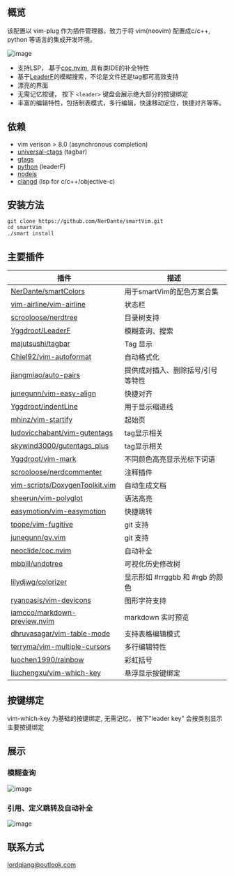 
## 概览
该配置以 vim-plug 作为插件管理器，致力于将 vim(neovim) 配置成c/c++, python 等语言的集成开发环境。
    
![image](https://i.loli.net/2020/06/13/5Zcjdt8W6s13IUi.jpg)
- 支持LSP， 基于[coc.nvim](https://github.com/neoclide/coc.nvim), 具有类IDE的补全特性
- 基于[LeaderF](https://github.com/Yggdroot/LeaderF)的模糊搜索，不论是文件还是tag都可高效支持
- 漂亮的界面
- 无需记忆按键， 按下 `<leader>` 键盘会展示绝大部分的按键绑定
- 丰富的编辑特性，包括制表模式，多行编辑，快速移动定位，快捷对齐等等。


## 依赖
- vim verison > 8.0 (asynchronous completion)
- [universal-ctags](https://github.com/universal-ctags/ctags) (tagbar)
- [gtags](https://www.gnu.org/software/global)
- [python](https://www.python.org) (leaderF)
- [nodejs](https://nodejs.org/en/)
- [clangd](https://clang.llvm.org/extra/clangd/Installation.html) (lsp for c/c++/objective-c)

## 安装方法
```
git clone https://github.com/NerDante/smartVim.git
cd smartVim
./smart install
```
## 主要插件
 插件| 描述
 --------                                                                            | -------------
 [NerDante/smartColors](https://github.com/NerDante/smartColors)                     | 用于smartVim的配色方案合集
 [vim-airline/vim-airline](https://github.com/vim-airline/vim-airline)               | 状态栏
 [scrooloose/nerdtree](https://github.com/scrooloose/nerdtree)                       | 目录树支持
 [Yggdroot/LeaderF](https://github.com/Yggdroot/LeaderF)                             | 模糊查询、搜索
 [majutsushi/tagbar](https://github.com/majutsushi/tagbar)                           | Tag 显示
 [Chiel92/vim-autoformat](https://github.com/Chiel92/vim-autoformat)                 | 自动格式化
 [jiangmiao/auto-pairs](https://github.com/jiangmiao/auto-pairs)                     | 提供成对插入、删除括号/引号等特性
 [junegunn/vim-easy-align](https://github.com/junegunn/vim-easy-align)               | 快捷对齐
 [Yggdroot/indentLine](https://github.com/Yggdroot/indentLine)                       | 用于显示缩进线
 [mhinz/vim-startify](https://github.com/mhinz/vim-startify)                         | 起始页
 [ludovicchabant/vim-gutentags](https://github.com/ludovicchabant/vim-gutentags)     | tag显示相关
 [skywind3000/gutentags_plus](https://github.com/skywind3000/gutentags_plus)         | tag显示相关
 [Yggdroot/vim-mark](https://github.com/Yggdroot/vim-mark)                           | 不同颜色高亮显示光标下词语
 [scrooloose/nerdcommenter](https://github.com/scrooloose/nerdcommenter)             | 注释插件
 [vim-scripts/DoxygenToolkit.vim](https://github.com/vim-scripts/DoxygenToolkit.vim) | 自动生成文档
 [sheerun/vim-polyglot](https://github.com/sheerun/vim-polyglot)                     | 语法高亮
 [easymotion/vim-easymotion](https://github.com/easymotion/vim-easymotion)           | 快捷跳转
 [tpope/vim-fugitive](https://github.com/tpope/vim-fugitive)                         | git 支持
 [junegunn/gv.vim](https://github.com/junegunn/gv.vim)                               | git 支持
 [neoclide/coc.nvim](https://github.com/neoclide/coc.nvim)                           | 自动补全
 [mbbill/undotree](https://github.com/mbbill/undotree)                               | 可视化历史修改树
 [lilydjwg/colorizer](https://github.com/lilydjwg/colorizer)                         | 显示形如 #rrggbb 和 #rgb 的颜色
 [ryanoasis/vim-devicons](https://github.com/ryanoasis/vim-devicons)                 | 图形字符支持
 [iamcco/markdown-preview.nvim](https://github.com/iamcco/markdown-preview.vim)      | markdown 实时预览
 [dhruvasagar/vim-table-mode](https://github.com/dhruvasagar/vim-table-mode)         | 支持表格编辑模式
 [terryma/vim-multiple-cursors](https://github.com/terryma/vim-multiple-cursors)     | 多行编辑特性
 [luochen1990/rainbow](https://github.com/luochen1990/rainbow)                       | 彩虹括号
 [liuchengxu/vim-which-key](https://github.com/liuchengxu/vim-which-key)             | 悬浮显示按键绑定

## 按键绑定
vim-which-key 为基础的按键绑定, 无需记忆， 按下"leader key" 会按类别显示主要按键绑定

## 展示

### 模糊查询
![image](https://i.loli.net/2020/06/13/78qCRHvD6VlJzn3.gif)

### 引用、定义跳转及自动补全
![image](https://i.loli.net/2020/06/13/6vi3x1Q7u4etISB.gif)


## 联系方式
lordqiang@outlook.com
